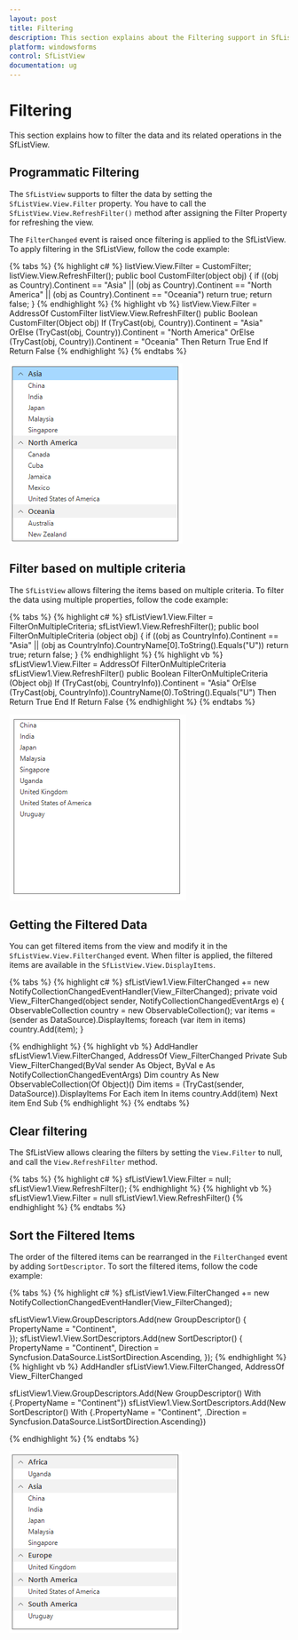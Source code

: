 ```yaml
---
layout: post
title: Filtering
description: This section explains about the Filtering support in SfListView.
platform: windowsforms
control: SfListView
documentation: ug
---
```


# Filtering
This section explains how to filter the data and its related operations in the SfListView.

## Programmatic Filtering
The `SfListView` supports to filter the data by setting the `SfListView.View.Filter` property. You have to call the `SfListView.View.RefreshFilter()` method after assigning the Filter Property for refreshing the view.

The `FilterChanged` event is raised once filtering is applied to the SfListView.                                   
To apply filtering in the SfListView, follow the code example:

{% tabs %}
{% highlight c# %}
listView.View.Filter = CustomFilter;
listView.View.RefreshFilter();
public bool CustomFilter(object obj)
{
   if ((obj as Country).Continent == "Asia" || (obj as Country).Continent == "North America" || (obj as Country).Continent == "Oceania")
       return true;
   return false;
}
{% endhighlight %}
{% highlight vb %}
listView.View.Filter = AddressOf CustomFilter
listView.View.RefreshFilter()
public Boolean CustomFilter(Object obj)
   If (TryCast(obj, Country)).Continent = "Asia" OrElse (TryCast(obj, Country)).Continent = "North America" OrElse (TryCast(obj, Country)).Continent = "Oceania" Then
	   Return True
   End If
   Return False
{% endhighlight %}
{% endtabs %}

![](Filtering_images/Filtering_img1.png)

## Filter based on multiple criteria
The `SfListView` allows filtering the items based on multiple criteria. To filter the data using multiple properties, follow the code example:

{% tabs %}
{% highlight c# %}
sfListView1.View.Filter = FilterOnMultipleCriteria;
sfListView1.View.RefreshFilter();
public bool FilterOnMultipleCriteria (object obj)
{
   if ((obj as CountryInfo).Continent == "Asia" || (obj as CountryInfo).CountryName[0].ToString().Equals("U"))
        return true;
   return false;
}
{% endhighlight %}
{% highlight vb %}
sfListView1.View.Filter = AddressOf FilterOnMultipleCriteria
sfListView1.View.RefreshFilter()
public Boolean FilterOnMultipleCriteria (Object obj)
   If (TryCast(obj, CountryInfo)).Continent = "Asia" OrElse (TryCast(obj, CountryInfo)).CountryName(0).ToString().Equals("U") Then
		Return True
   End If
   Return False
{% endhighlight %}
{% endtabs %}

![](Filtering_images/Filtering_img2.png)

## Getting the Filtered Data                                                                                         
You can get filtered items from the view and modify it in the `SfListView.View.FilterChanged` event. When filter is applied, the filtered items are available in the `SfListView.View.DisplayItems`.

{% tabs %}
{% highlight c# %}
sfListView1.View.FilterChanged += new NotifyCollectionChangedEventHandler(View_FilterChanged);
private void View_FilterChanged(object sender, NotifyCollectionChangedEventArgs e)
{
   ObservableCollection<object> country = new ObservableCollection<object>();
   var items = (sender as DataSource).DisplayItems;
   foreach (var item in items)
     country.Add(item);
}

{% endhighlight %}
{% highlight vb %}
AddHandler sfListView1.View.FilterChanged, AddressOf View_FilterChanged
Private Sub View_FilterChanged(ByVal sender As Object, ByVal e As NotifyCollectionChangedEventArgs)
   Dim country As New ObservableCollection(Of Object)()
   Dim items = (TryCast(sender, DataSource)).DisplayItems
   For Each item In items
	 country.Add(item)
   Next item
End Sub
{% endhighlight %}
{% endtabs %}
            
## Clear filtering
The SfListView allows clearing the filters by setting the `View.Filter` to null, and call the `View.RefreshFilter` method.

{% tabs %}
{% highlight c# %}
sfListView1.View.Filter = null;
sfListView1.View.RefreshFilter();
{% endhighlight %}
{% highlight vb %}
sfListView1.View.Filter = null
sfListView1.View.RefreshFilter()
{% endhighlight %}
{% endtabs %}

## Sort the Filtered Items                  
The order of the filtered items can be rearranged in the `FilterChanged` event by adding `SortDescriptor`. To sort the filtered items, follow the code example:

{% tabs %}
{% highlight c# %}
sfListView1.View.FilterChanged += new NotifyCollectionChangedEventHandler(View_FilterChanged);

sfListView1.View.GroupDescriptors.Add(new GroupDescriptor()
{
    PropertyName = "Continent",                
});
sfListView1.View.SortDescriptors.Add(new SortDescriptor()
{
    PropertyName = "Continent",
    Direction = Syncfusion.DataSource.ListSortDirection.Ascending,
});
{% endhighlight %}
{% highlight vb %}
AddHandler sfListView1.View.FilterChanged, AddressOf View_FilterChanged

sfListView1.View.GroupDescriptors.Add(New GroupDescriptor() With {.PropertyName = "Continent"})
sfListView1.View.SortDescriptors.Add(New SortDescriptor() With {.PropertyName = "Continent", .Direction = Syncfusion.DataSource.ListSortDirection.Ascending})

{% endhighlight %}
{% endtabs %}

![](Filtering_images/Filtering_img3.png)